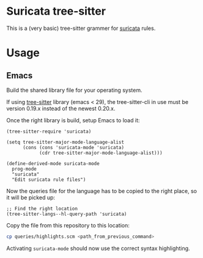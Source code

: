 # Suricata tree-sitter

This is a (very basic) tree-sitter grammer for [suricata](https://suricata.io/
"suricata") rules.

# Usage

## Emacs

Build the shared library file for your operating system.

If using [tree-sitter](https://github.com/emacs-tree-sitter/elisp-tree-sitter)
library (emacs < 29), the tree-sitter-cli in use must be version 0.19.x instead
of the newest 0.20.x.

Once the right library is build, setup Emacs to load it:

```elisp
(tree-sitter-require 'suricata)

(setq tree-sitter-major-mode-language-alist
      (cons (cons 'suricata-mode 'suricata)
            (cdr tree-sitter-major-mode-language-alist)))

(define-derived-mode suricata-mode
  prog-mode
  "suricata"
  "Edit suricata rule files")
```

Now the queries file for the language has to be copied to the right place, so it
will be picked up:

```elisp
;; Find the right location
(tree-sitter-langs--hl-query-path 'suricata)
```

Copy the file from this repository to this location:

```sh
cp queries/highlights.scm <path_from_previous_command>
```

Activating `suricata-mode` should now use the correct syntax highlighting.
